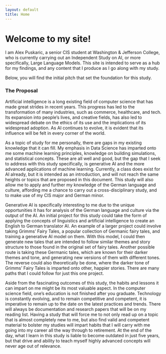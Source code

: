 ```yaml
---
layout: default
title: Home
---
```


# Welcome to my site!

I am Alex Puskaric, a senior CIS student at Washington & Jefferson College, who is currently carrying out an Independent Study on AI, or more specifically, Large Language Models. This site is intended to serve as a hub for my findings, and any content that I produce as I go along with my study.

Below, you will find the initial pitch that set the foundation for this study.

### The Proposal

Artificial intelligence is a long existing field of computer science that has made great strides in recent years. This progress has led to the transformation of many industries, such as commerce, healthcare, and tech. Its expansion into people’s lives, and creative fields, has also led to widespread debate on the ethics of its use and the implications of its widespread adoption. As AI continues to evolve, it is evident that its influence will be felt in every corner of the world.

As a topic of study for me personally, there are gaps in my existing knowledge that it can fill. My emphasis in Data Science has imparted onto me some machine learning principles, knowledge on building simulations, and statistical concepts. These are all well and good, but the gap that I seek to address with this study specifically, is generative AI and the more advanced applications of machine learning. Currently, a class does exist for AI already, but it is intended as an introduction, and will not reach the same heights or topics that are proposed in this document. This study will also allow me to apply and further my knowledge of the German language and culture, affording me a chance to carry out a cross-disciplinary study, and to make use of my CIS major and German minor. 

Generative AI is specifically interesting to me due to the unique opportunities it has for analysis of the German language and culture via the output of the AI. An initial project for this study could take the form of applying the concepts of linguistics and artificial intelligence to create an English to German translator AI. An example of a larger project could involve taking Grimms’ Fairy Tales, a popular collection of Germanic fairy tales, and training a generative AI model on them. With this model, I could then generate new tales that are intended to follow similar themes and story structure to those found in the original set of fairy tales. Another possible route is taking these Germanic tales, which are known for their darker themes and tone, and generating new versions of them with different tones. The reverse could also theoretically be done, where the darker tone of Grimms’ Fairy Tales is imparted onto other, happier stories. There are many paths that I could follow for just this one project. 

Aside from the fascinating outcomes of this study, the habits and lessons it can impart on me might be its most valuable aspect. In the computer science field, one’s education is not finished after you graduate. Technology is constantly evolving, and to remain competitive and competent, it is imperative to remain up to the date on the latest practices and trends. There will always be documentation and research papers that will be on my reading list. Having a study that will force me to not only read up on a topic that is almost completely new to me, but also find valid and competent material to bolster my studies will impart habits that I will carry with me going into my career all the way through to retirement. At the end of the day, what I learn in this study is liable to become outdated in just five years, but that drive and ability to teach myself highly advanced concepts will never age out of relevance. 
